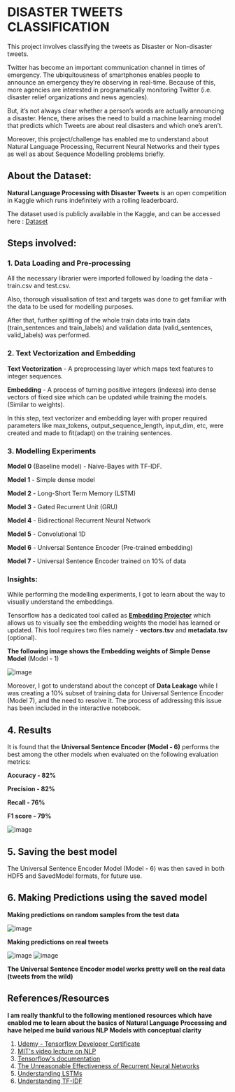 # DISASTER TWEETS CLASSIFICATION

This project involves classifying the tweets as Disaster or Non-disaster tweets.

Twitter has become an important communication channel in times of emergency.
The ubiquitousness of smartphones enables people to announce an emergency they’re observing in real-time. Because of this, more agencies are interested in programatically monitoring Twitter (i.e. disaster relief organizations and news agencies).

But, it’s not always clear whether a person’s words are actually announcing a disaster. Hence, there arises the need to build a machine learning model that predicts which Tweets are about real disasters and which one’s aren’t.

Moreover, this project/challenge has enabled me to understand about Natural Language Processing, Recurrent Neural Networks and their types as well as about Sequence Modelling problems briefly.

## About the Dataset:
**Natural Language Processing with Disaster Tweets** is an open competition in Kaggle which runs indefinitely with a rolling leaderboard.

The dataset used is publicly available in the Kaggle, and can be accessed here : [Dataset](https://www.kaggle.com/competitions/nlp-getting-started/data)

## Steps involved:
### 1. Data Loading and Pre-processing
All the necessary librarier were imported followed by loading the data - train.csv and test.csv.

Also, thorough visualisation of text and targets was done to get familiar with the data to be used for modelling purposes.

After that, further splitting of the whole train data into train data (train_sentences and train_labels) and validation data (valid_sentences, valid_labels) was performed.

### 2. Text Vectorization and Embedding

**Text Vectorization** - A preprocessing layer which maps text features to integer sequences.

**Embedding** - A process of turning positive integers (indexes) into dense vectors of fixed size which can be updated while training the models. (Similar to weights).

In this step, text vectorizer and embedding layer with proper required parameters like max_tokens, output_sequence_length, input_dim, etc, were created and made to fit(adapt) on the training sentences.

### 3. Modelling Experiments

**Model 0** (Baseline model) - Naive-Bayes with TF-IDF.

**Model 1** - Simple dense model

**Model 2** - Long-Short Term Memory (LSTM)

**Model 3** - Gated Recurrent Unit (GRU)

**Model 4** - Bidirectional Recurrent Neural Network

**Model 5** - Convolutional 1D

**Model 6** - Universal Sentence Encoder (Pre-trained embedding)

**Model 7** - Universal Sentence Encoder trained on 10% of data

### Insights:

While performing the modelling experiments, I got to learn about the way to visually understand the embeddings. 

Tensorflow has a dedicated tool called as [**Embedding Projector**](https://projector.tensorflow.org/) which allows us to visually see the embedding weights the model has learned or updated. This tool requires two files namely - **vectors.tsv** and **metadata.tsv** (optional).

**The following image shows the Embedding weights of Simple Dense Model** (Model - 1)

![image](https://github.com/Parekh03/Disaster_tweets_classification/assets/110220047/e715a1e0-24f7-4558-8c2a-e1763cdf8a32)

Moreover, I got to understand about the concept of **Data Leakage** while I was creating a 10% subset of training data for Universal Sentence Encoder (Model 7), and the need to resolve it. The process of addressing this issue has been included in the interactive notebook.

## 4. Results
It is found that the **Universal Sentence Encoder (Model - 6)** performs the best among the other models when evaluated on the following evaluation metrics:

**Accuracy - 82%**

**Precision - 82%**

**Recall - 76%**

**F1 score - 79%**

![image](https://github.com/Parekh03/Disaster_tweets_classification/assets/110220047/8dc5e1f0-e752-48ef-b569-b6b2647ae9f8)

## 5. Saving the best model

The Universal Sentence Encoder Model (Model - 6) was then saved in both HDF5 and SavedModel formats, for future use.

## 6. Making Predictions using the saved model

**Making predictions on random samples from the test data**

![image](https://github.com/Parekh03/Disaster_tweets_classification/assets/110220047/157fefa6-aa36-428f-9ade-12cbc539ffcf)


**Making predictions on real tweets**


![image](https://github.com/Parekh03/Disaster_tweets_classification/assets/110220047/c61f67e4-50f2-4b2d-a17a-46545185b242)
![image](https://github.com/Parekh03/Disaster_tweets_classification/assets/110220047/9a41a437-34d5-40eb-b689-e715b819a4f3)

**The Universal Sentence Encoder model works pretty well on the real data (tweets from the wild)**

## References/Resources

**I am really thankful to the following mentioned resources which have enabled me to learn about the basics of Natural Language Processing and have helped me build various NLP Models with conceptual clarity**
1. [Udemy - Tensorflow Developer Certificate](https://www.udemy.com/course/tensorflow-developer-certificate-machine-learning-zero-to-mastery/?kw=tensorflow+developer+certif&src=sac)
2. [MIT's video lecture on NLP](https://youtu.be/ySEx_Bqxvvo?si=-2BwahPRE4imhwiP)
3. [Tensorflow's documentation](https://www.tensorflow.org/)
4. [The Unreasonable Effectiveness of Recurrent Neural Networks](https://karpathy.github.io/2015/05/21/rnn-effectiveness/)
5. [Understanding LSTMs](https://colah.github.io/posts/2015-08-Understanding-LSTMs/)
6. [Understanding TF-IDF](https://monkeylearn.com/blog/what-is-tf-idf/)






